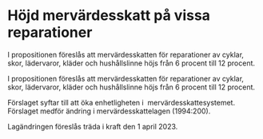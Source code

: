 # Höjd mervärdesskatt på vissa reparationer

I propositionen föreslås att mervärdesskatten för reparationer av cyklar, skor, lädervaror, kläder och hushållslinne höjs från 6 procent till 12 procent.

I propositionen föreslås att mervärdesskatten för reparationer av cyklar, skor, lädervaror, kläder och hushållslinne höjs från 6 procent till 12 procent.

Förslaget syftar till att öka enhetligheten i  mervärdesskattesystemet. Förslaget medför ändring i mervärdesskattelagen (1994:200).

Lagändringen föreslås träda i kraft den 1 april 2023.
